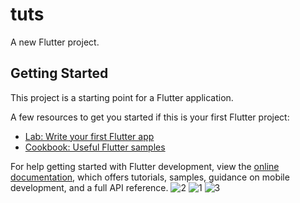 # tuts

A new Flutter project.

## Getting Started

This project is a starting point for a Flutter application.

A few resources to get you started if this is your first Flutter project:

- [Lab: Write your first Flutter app](https://docs.flutter.dev/get-started/codelab)
- [Cookbook: Useful Flutter samples](https://docs.flutter.dev/cookbook)

For help getting started with Flutter development, view the
[online documentation](https://docs.flutter.dev/), which offers tutorials,
samples, guidance on mobile development, and a full API reference.
![2](https://github.com/Samuel1796/Flutter-Ui-Challenge-1/assets/106941633/8d2cda25-aaa9-46e0-b27b-82340b642937)
![1](https://github.com/Samuel1796/Flutter-Ui-Challenge-1/assets/106941633/fba264c1-2184-4e7f-82af-66356a006a64)
![3](https://github.com/Samuel1796/Flutter-Ui-Challenge-1/assets/106941633/08931c8d-22bf-4053-b327-2fbc8b7b8cc0)
